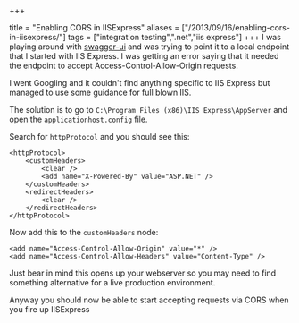 +++

title = "Enabling CORS in IISExpress"
aliases = ["/2013/09/16/enabling-cors-in-iisexpress/"]
tags = ["integration testing",".net","iis express"]
+++
I was playing around with [swagger-ui][1] and was trying to point it to a local endpoint that I started with IIS Express.  I was getting an error saying that it needed the endpoint to accept Access-Control-Allow-Origin requests.

I went Googling and it couldn't find anything specific to IIS Express but managed to use some guidance for full blown IIS.

The solution is to go to `C:\Program Files (x86)\IIS Express\AppServer` and open the `applicationhost.config` file.

Search for `httpProtocol` and you should see this:

    <httpProtocol>
        <customHeaders>
            <clear />
            <add name="X-Powered-By" value="ASP.NET" />
        </customHeaders>
        <redirectHeaders>
            <clear />
        </redirectHeaders>
    </httpProtocol>
    
Now add this to the `customHeaders` node:

    <add name="Access-Control-Allow-Origin" value="*" />
    <add name="Access-Control-Allow-Headers" value="Content-Type" />
   
Just bear in mind this opens up your webserver so you may need to find something alternative for a live production environment.

Anyway you should now be able to start accepting requests via CORS when you fire up IISExpress

[1]: https://github.com/wordnik/swagger-ui
